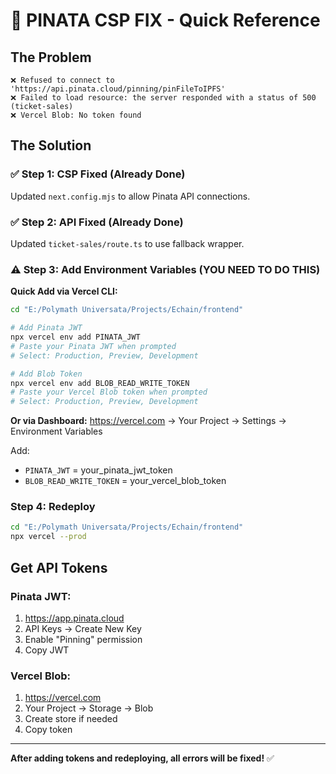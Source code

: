 # 🔧 PINATA CSP FIX - Quick Reference

## The Problem
```
❌ Refused to connect to 'https://api.pinata.cloud/pinning/pinFileToIPFS'
❌ Failed to load resource: the server responded with a status of 500 (ticket-sales)
❌ Vercel Blob: No token found
```

## The Solution

### ✅ Step 1: CSP Fixed (Already Done)
Updated `next.config.mjs` to allow Pinata API connections.

### ✅ Step 2: API Fixed (Already Done)
Updated `ticket-sales/route.ts` to use fallback wrapper.

### ⚠️ Step 3: Add Environment Variables (YOU NEED TO DO THIS)

**Quick Add via Vercel CLI:**
```bash
cd "E:/Polymath Universata/Projects/Echain/frontend"

# Add Pinata JWT
npx vercel env add PINATA_JWT
# Paste your Pinata JWT when prompted
# Select: Production, Preview, Development

# Add Blob Token
npx vercel env add BLOB_READ_WRITE_TOKEN
# Paste your Vercel Blob token when prompted
# Select: Production, Preview, Development
```

**Or via Dashboard:**
https://vercel.com → Your Project → Settings → Environment Variables

Add:
- `PINATA_JWT` = your_pinata_jwt_token
- `BLOB_READ_WRITE_TOKEN` = your_vercel_blob_token

### Step 4: Redeploy
```bash
cd "E:/Polymath Universata/Projects/Echain/frontend"
npx vercel --prod
```

## Get API Tokens

### Pinata JWT:
1. https://app.pinata.cloud
2. API Keys → Create New Key
3. Enable "Pinning" permission
4. Copy JWT

### Vercel Blob:
1. https://vercel.com
2. Your Project → Storage → Blob
3. Create store if needed
4. Copy token

---

**After adding tokens and redeploying, all errors will be fixed!** ✅
